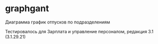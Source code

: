 # graphgant
Диаграмма график отпусков по подразделениям

Тестировалось для Зарплата и управление персоналом, редакция 3.1 (3.1.29.21)
